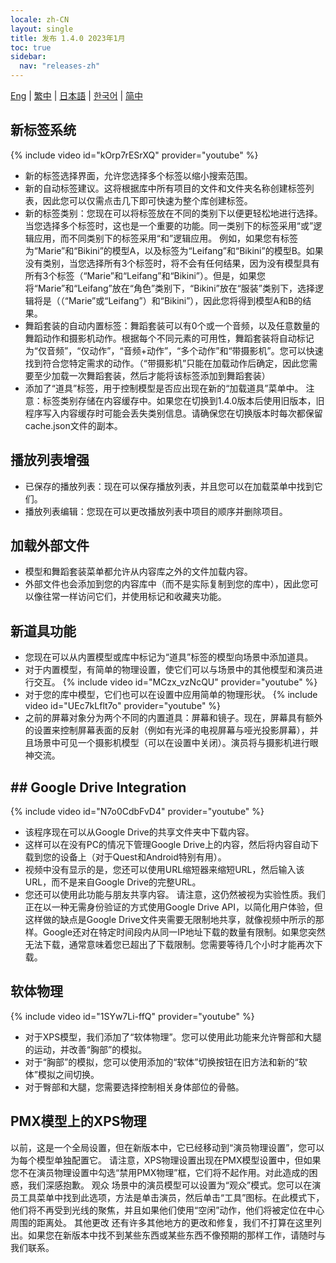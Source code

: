 ```yaml
---
locale: zh-CN
layout: single
title: 发布 1.4.0 2023年1月
toc: true
sidebar:
  nav: "releases-zh"
---
```

[Eng](/dancexr/releases/1.4.0) | [繁中](/tw/dancexr/releases/1.4.0) | [日本語](/jp/dancexr/releases/1.4.0) | [한국어](/kr/dancexr/releases/1.4.0) | [简中](/zh/dancexr/releases/1.4.0)

## 新标签系统
{% include video id="kOrp7rESrXQ" provider="youtube" %}
* 新的标签选择界面，允许您选择多个标签以缩小搜索范围。
* 新的自动标签建议。这将根据库中所有项目的文件和文件夹名称创建标签列表，因此您可以仅需点击几下即可快速为整个库创建标签。
* 新的标签类别：您现在可以将标签放在不同的类别下以便更轻松地进行选择。当您选择多个标签时，这也是一个重要的功能。同一类别下的标签采用“或”逻辑应用，而不同类别下的标签采用“和”逻辑应用。
例如，如果您有标签为“Marie”和“Bikini”的模型A，以及标签为“Leifang”和“Bikini”的模型B。如果没有类别，当您选择所有3个标签时，将不会有任何结果，因为没有模型具有所有3个标签（“Marie”和“Leifang”和“Bikini”）。但是，如果您将“Marie”和“Leifang”放在“角色”类别下，“Bikini”放在“服装”类别下，选择逻辑将是（（“Marie”或“Leifang”）和“Bikini”），因此您将得到模型A和B的结果。
* 舞蹈套装的自动内置标签：舞蹈套装可以有0个或一个音频，以及任意数量的舞蹈动作和摄影机动作。根据每个不同元素的可用性，舞蹈套装将自动标记为“仅音频”，“仅动作”，“音频+动作”，“多个动作”和“带摄影机”。您可以快速找到符合您特定需求的动作。（“带摄影机”只能在加载动作后确定，因此您需要至少加载一次舞蹈套装，然后才能将该标签添加到舞蹈套装）
* 添加了“道具”标签，用于控制模型是否应出现在新的“加载道具”菜单中。
注意：标签类别存储在内容缓存中。如果您在切换到1.4.0版本后使用旧版本，旧程序写入内容缓存时可能会丢失类别信息。请确保您在切换版本时每次都保留cache.json文件的副本。

## 播放列表增强
* 已保存的播放列表：现在可以保存播放列表，并且您可以在加载菜单中找到它们。
* 播放列表编辑：您现在可以更改播放列表中项目的顺序并删除项目。

## 加载外部文件
* 模型和舞蹈套装菜单都允许从内容库之外的文件加载内容。
* 外部文件也会添加到您的内容库中（而不是实际复制到您的库中），因此您可以像往常一样访问它们，并使用标记和收藏夹功能。

## 新道具功能
* 您现在可以从内置模型或库中标记为“道具”标签的模型向场景中添加道具。
* 对于内置模型，有简单的物理设置，使它们可以与场景中的其他模型和演员进行交互。
{% include video id="MCzx_vzNcQU" provider="youtube" %}
* 对于您的库中模型，它们也可以在设置中应用简单的物理形状。
{% include video id="UEc7kLflt7o" provider="youtube" %}
* 之前的屏幕对象分为两个不同的内置道具：屏幕和镜子。现在，屏幕具有额外的设置来控制屏幕表面的反射（例如有光泽的电视屏幕与哑光投影屏幕），并且场景中可见一个摄影机模型（可以在设置中关闭）。演员将与摄影机进行眼神交流。
## ## Google Drive Integration
{% include video id="N7o0CdbFvD4" provider="youtube" %}
* 该程序现在可以从Google Drive的共享文件夹中下载内容。
* 这样可以在没有PC的情况下管理Google Drive上的内容，然后将内容自动下载到您的设备上（对于Quest和Android特别有用）。
* 视频中没有显示的是，您还可以使用URL缩短器来缩短URL，然后输入该URL，而不是来自Google Drive的完整URL。
* 您还可以使用此功能与朋友共享内容。
请注意，这仍然被视为实验性质。我们正在以一种无需身份验证的方式使用Google Drive API，以简化用户体验，但这样做的缺点是Google Drive文件夹需要无限制地共享，就像视频中所示的那样。Google还对在特定时间段内从同一IP地址下载的数量有限制。如果您突然无法下载，通常意味着您已超出了下载限制。您需要等待几个小时才能再次下载。

## 软体物理
{% include video id="1SYw7Li-ffQ" provider="youtube" %}
* 对于XPS模型，我们添加了“软体物理”。您可以使用此功能来允许臀部和大腿的运动，并改善“胸部”的模拟。
* 对于“胸部”的模拟，您可以使用添加的“软体”切换按钮在旧方法和新的“软体”模拟之间切换。
* 对于臀部和大腿，您需要选择控制相关身体部位的骨骼。

## PMX模型上的XPS物理
以前，这是一个全局设置，但在新版本中，它已经移动到“演员物理设置”，您可以为每个模型单独配置它。
请注意，XPS物理设置出现在PMX模型设置中，但如果您不在演员物理设置中勾选“禁用PMX物理”框，它们将不起作用。对此造成的困惑，我们深感抱歉。
观众
场景中的演员模型可以设置为“观众”模式。您可以在演员工具菜单中找到此选项，方法是单击演员，然后单击“工具”图标。在此模式下，他们将不再受到光线的聚焦，并且如果他们使用“空闲”动作，他们将被定位在中心周围的距离处。
其他更改
还有许多其他地方的更改和修复，我们不打算在这里列出。如果您在新版本中找不到某些东西或某些东西不像预期的那样工作，请随时与我们联系。